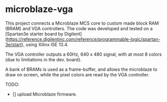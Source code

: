 # microblaze-vga

This project connects a Microblaze MCS core to custom made block RAM (BRAM) and VGA controllers.
The code was developed and tested on a [Spartan3e starter board by Digilent] (https://reference.digilentinc.com/reference/programmable-logic/spartan-3e/start), using Xilinx ISE 13.4.

The VGA controller outputs a 60Hz, 640 x 480 signal, with at most 8 colors (due to limitations in
the dev. board).

A bank of BRAMs is used as a frame-buffer, and allows the microblaze to draw on screen, while the
pixel colors are read by the VGA controller.

TODO:
- [] upload Microblaze firmware.

